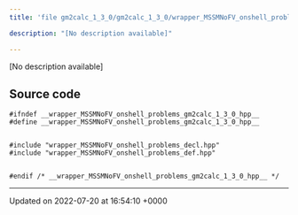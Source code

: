```yaml
---
title: 'file gm2calc_1_3_0/gm2calc_1_3_0/wrapper_MSSMNoFV_onshell_problems.hpp'

description: "[No description available]"

---
```







[No description available]




## Source code

```
#ifndef __wrapper_MSSMNoFV_onshell_problems_gm2calc_1_3_0_hpp__
#define __wrapper_MSSMNoFV_onshell_problems_gm2calc_1_3_0_hpp__


#include "wrapper_MSSMNoFV_onshell_problems_decl.hpp"
#include "wrapper_MSSMNoFV_onshell_problems_def.hpp"


#endif /* __wrapper_MSSMNoFV_onshell_problems_gm2calc_1_3_0_hpp__ */
```


-------------------------------

Updated on 2022-07-20 at 16:54:10 +0000
